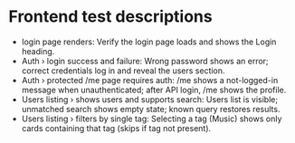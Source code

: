 # Frontend test descriptions

- login page renders: Verify the login page loads and shows the Login heading.
- Auth › login success and failure: Wrong password shows an error; correct credentials log in and reveal the users section.
- Auth › protected /me page requires auth: /me shows a not-logged-in message when unauthenticated; after API login, /me shows the profile.
- Users listing › shows users and supports search: Users list is visible; unmatched search shows empty state; known query restores results.
- Users listing › filters by single tag: Selecting a tag (Music) shows only cards containing that tag (skips if tag not present).
